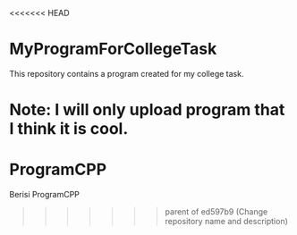 <<<<<<< HEAD
# MyProgramForCollegeTask
This repository contains a program created for my college task.

Note: I will only upload program that I think it is cool.
=======
# ProgramCPP
Berisi ProgramCPP
>>>>>>> parent of ed597b9 (Change repository name and description)
